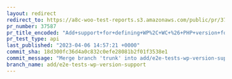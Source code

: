 ```yaml
---
layout: redirect
redirect_to: https://a8c-woo-test-reports.s3.amazonaws.com/public/pr/37587/api/index.html
pr_number: 37587
pr_title_encoded: "Add+support+for+defining+WP%2C+WC+%26+PHP+version+for+e2e+%26+api+tests"
pr_test_type: api
last_published: "2023-04-06 14:57:21 +0000"
commit_sha: 18d300fc36d4a0c832c0efe28081b2f01f3538e1
commit_message: "Merge branch 'trunk' into add/e2e-tests-wp-version-support"
branch_name: add/e2e-tests-wp-version-support
---
```

